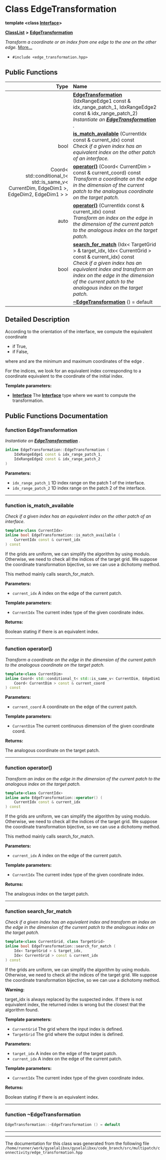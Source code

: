 

# Class EdgeTransformation

**template &lt;class [**Interface**](structInterface.md)&gt;**



[**ClassList**](annotated.md) **>** [**EdgeTransformation**](classEdgeTransformation.md)



_Transform a coordinate or an index from one edge to the one on the other edge._ [More...](#detailed-description)

* `#include <edge_transformation.hpp>`





































## Public Functions

| Type | Name |
| ---: | :--- |
|   | [**EdgeTransformation**](#function-edgetransformation) (IdxRangeEdge1 const & idx\_range\_patch\_1, IdxRangeEdge2 const & idx\_range\_patch\_2) <br>_Instantiate an_ [_**EdgeTransformation**_](classEdgeTransformation.md) _._ |
|  bool | [**is\_match\_available**](#function-is_match_available) (CurrentIdx const & current\_idx) const<br>_Check if a given index has an equivalent index on the other patch of an interface._  |
|  Coord&lt; std::conditional\_t&lt; std::is\_same\_v&lt; CurrentDim, EdgeDim1 &gt;, EdgeDim2, EdgeDim1 &gt; &gt; | [**operator()**](#function-operator) (Coord&lt; CurrentDim &gt; const & current\_coord) const<br>_Transform a coordinate on the edge in the dimension of the current patch to the analogous coordinate on the target patch._  |
|  auto | [**operator()**](#function-operator_1) (CurrentIdx const & current\_idx) const<br>_Transform an index on the edge in the dimension of the current patch to the analogous index on the target patch._  |
|  bool | [**search\_for\_match**](#function-search_for_match) (Idx&lt; TargetGrid &gt; & target\_idx, Idx&lt; CurrentGrid &gt; const & current\_idx) const<br>_Check if a given index has an equivalent index and transform an index on the edge in the dimension of the current patch to the analogous index on the target patch._  |
|   | [**~EdgeTransformation**](#function-edgetransformation) () = default<br> |




























## Detailed Description


According to the orientation of the interface, we compute the equivalent coordinate
* if True, 
* if False, 




where  and  are the minimum and maximum coordinates of the edge .


For the indices, we look for an equivalent index corresponding to a coordinate equivalent to the coordinate of the initial index.




**Template parameters:**


* [**Interface**](structInterface.md) The [**Interface**](structInterface.md) type where we want to compute the transformation. 




    
## Public Functions Documentation




### function EdgeTransformation 

_Instantiate an_ [_**EdgeTransformation**_](classEdgeTransformation.md) _._
```C++
inline EdgeTransformation::EdgeTransformation (
    IdxRangeEdge1 const & idx_range_patch_1,
    IdxRangeEdge2 const & idx_range_patch_2
) 
```





**Parameters:**


* `idx_range_patch_1` 1D index range on the patch 1 of the interface. 
* `idx_range_patch_2` 1D index range on the patch 2 of the interface. 




        

<hr>



### function is\_match\_available 

_Check if a given index has an equivalent index on the other patch of an interface._ 
```C++
template<class CurrentIdx>
inline bool EdgeTransformation::is_match_available (
    CurrentIdx const & current_idx
) const
```



If the grids are uniform, we can simplify the algorithm by using modulo. Otherwise, we need to check all the indices of the target grid. We suppose the coordinate transformation bijective, so we can use a dichotomy method. 



This method mainly calls search\_for\_match.




**Parameters:**


* `current_idx` A index on the edge of the current patch. 



**Template parameters:**


* `CurrentIdx` The current index type of the given coordinate index.



**Returns:**

Boolean stating if there is an equivalent index. 





        

<hr>



### function operator() 

_Transform a coordinate on the edge in the dimension of the current patch to the analogous coordinate on the target patch._ 
```C++
template<class CurrentDim>
inline Coord< std::conditional_t< std::is_same_v< CurrentDim, EdgeDim1 >, EdgeDim2, EdgeDim1 > > EdgeTransformation::operator() (
    Coord< CurrentDim > const & current_coord
) const
```





**Parameters:**


* `current_coord` A coordinate on the edge of the current patch.



**Template parameters:**


* `CurrentDim` The current continuous dimension of the given coordinate coord.



**Returns:**

The analogous coordinate on the target patch. 





        

<hr>



### function operator() 

_Transform an index on the edge in the dimension of the current patch to the analogous index on the target patch._ 
```C++
template<class CurrentIdx>
inline auto EdgeTransformation::operator() (
    CurrentIdx const & current_idx
) const
```



If the grids are uniform, we can simplify the algorithm by using modulo. Otherwise, we need to check all the indices of the target grid. We suppose the coordinate transformation bijective, so we can use a dichotomy method.


This method mainly calls search\_for\_match.




**Parameters:**


* `current_idx` A index on the edge of the current patch. 



**Template parameters:**


* `CurrentIdx` The current index type of the given coordinate index.



**Returns:**

The analogous index on the target patch. 





        

<hr>



### function search\_for\_match 

_Check if a given index has an equivalent index and transform an index on the edge in the dimension of the current patch to the analogous index on the target patch._ 
```C++
template<class CurrentGrid, class TargetGrid>
inline bool EdgeTransformation::search_for_match (
    Idx< TargetGrid > & target_idx,
    Idx< CurrentGrid > const & current_idx
) const
```



If the grids are uniform, we can simplify the algorithm by using modulo. Otherwise, we need to check all the indices of the target grid. We suppose the coordinate transformation bijective, so we can use a dichotomy method.




**Warning:**

target\_idx is always replaced by the suspected index. If there is not equivalent index, the returned index is wrong but the closest that the algorithm found.




**Template parameters:**


* `CurrentGrid` The grid where the input index is defined. 
* `TargetGrid` The grid where the output index is defined.



**Parameters:**


* `target_idx` A index on the edge of the target patch. 
* `current_idx` A index on the edge of the current patch. 



**Template parameters:**


* `CurrentIdx` The current index type of the given coordinate index.



**Returns:**

Boolean stating if there is an equivalent index. 





        

<hr>



### function ~EdgeTransformation 

```C++
EdgeTransformation::~EdgeTransformation () = default
```




<hr>

------------------------------
The documentation for this class was generated from the following file `/home/runner/work/gyselalibxx/gyselalibxx/code_branch/src/multipatch/connectivity/edge_transformation.hpp`

